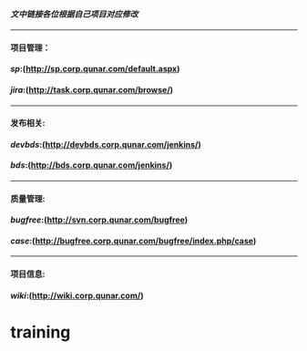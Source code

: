 #### ***文中链接各位根据自己项目对应修改***
--------------------------------------------------------------------------------
#### **项目管理**：
#### *sp*:(http://sp.corp.qunar.com/default.aspx)<br />

#### *jira*:(http://task.corp.qunar.com/browse/)<br />
--------------------------------------------------------------------------------
#### **发布相关**:
#### *devbds*:(http://devbds.corp.qunar.com/jenkins/)<br />
#### *bds*:(http://bds.corp.qunar.com/jenkins/)<br />
--------------------------------------------------------------------------------
#### **质量管理**:
#### *bugfree*:(http://svn.corp.qunar.com/bugfree)<br />
#### *case*:(http://bugfree.corp.qunar.com/bugfree/index.php/case)<br />
--------------------------------------------------------------------------------
#### **项目信息**:
#### *wiki*:(http://wiki.corp.qunar.com/)<br />
# training
